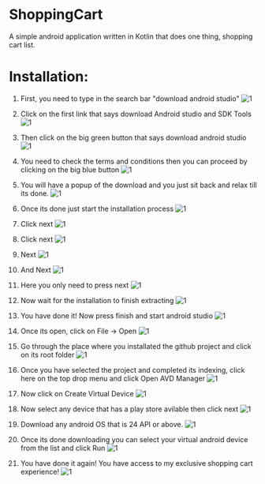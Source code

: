 # ShoppingCart
A simple android application written in Kotlin that does one thing, shopping cart list.

# Installation:
1) First, you need to type in the search bar "download android studio"
![1](https://github.com/swordh1/ShoppingCart/blob/master/Images/1.PNG)

2) Click on the first link that says download Android studio and SDK Tools
![1](https://github.com/swordh1/ShoppingCart/blob/master/Images/2.PNG)

3) Then click on the big green button that says download android studio
![1](https://github.com/swordh1/ShoppingCart/blob/master/Images/3.PNG)

4) You need to check the terms and conditions then you can proceed by clicking on the big blue button
![1](https://github.com/swordh1/ShoppingCart/blob/master/Images/4.PNG)

5) You will have a popup of the download and you just sit back and relax till its done.
![1](https://github.com/swordh1/ShoppingCart/blob/master/Images/5.PNG)

6) Once its done just start the installation process
![1](https://github.com/swordh1/ShoppingCart/blob/master/Images/6.PNG)

7) Click next
![1](https://github.com/swordh1/ShoppingCart/blob/master/Images/7.PNG)

8) Click next
![1](https://github.com/swordh1/ShoppingCart/blob/master/Images/8.PNG)

9) Next
![1](https://github.com/swordh1/ShoppingCart/blob/master/Images/9.PNG)

10) And Next
![1](https://github.com/swordh1/ShoppingCart/blob/master/Images/10.PNG)

11) Here you only need to press next
![1](https://github.com/swordh1/ShoppingCart/blob/master/Images/11.PNG)

12) Now wait for the installation to finish extracting
![1](https://github.com/swordh1/ShoppingCart/blob/master/Images/12.PNG)

13) You have done it! Now press finish and start android studio
![1](https://github.com/swordh1/ShoppingCart/blob/master/Images/13.PNG)

14) Once its open, click on File -> Open
![1](https://github.com/swordh1/ShoppingCart/blob/master/Images/14.PNG)

15) Go through the place where you installated the github project and click on its root folder
![1](https://github.com/swordh1/ShoppingCart/blob/master/Images/15.PNG)

16) Once you have selected the project and completed its indexing, click here on the top drop menu and click Open AVD Manager
![1](https://github.com/swordh1/ShoppingCart/blob/master/Images/16.PNG)

17) Now click on Create Virtual Device
![1](https://github.com/swordh1/ShoppingCart/blob/master/Images/17.PNG)

18) Now select any device that has a play store avilable then click next
![1](https://github.com/swordh1/ShoppingCart/blob/master/Images/18.PNG)

19) Download any android OS that is 24 API or above.
![1](https://github.com/swordh1/ShoppingCart/blob/master/Images/19.PNG)

20) Once its done downloading you can select your virtual android device from the list and click Run
![1](https://github.com/swordh1/ShoppingCart/blob/master/Images/20.PNG)

21) You have done it again! You have access to my exclusive shopping cart experience!
![1](https://github.com/swordh1/ShoppingCart/blob/master/Images/21.PNG)



